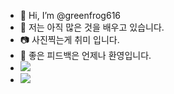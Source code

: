 - 👋 Hi, I’m @greenfrog616
- 🥸 저는 아직 많은 것을 배우고 있습니다.
- 📷 사진찍는게 취미 입니다.
- 🐸 좋은 피드백은 언제나 환영입니다.
- <a href="https://instagram.com/j_xwjx616?igshid=MjEwN2IyYWYwYw=="><img src="https://img.shields.io/badge/instargram-pink?style=flat-square&logo=instargram&logoColor=pink&link=https://instagram.com/j_xwjx616?igshid=MjEwN2IyYWYwYw=="/></a>
- <a href="mailto:greenfrog0616@gmail.com"><img src="https://img.shields.io/badge/e-mail-red?style=flat-square&logo=mail&logoColor=red&link=mailto:greenfrog0616@gmail.com"/></a>
<!---
greenfrog616/greenfrog616 is a ✨ special ✨ repository because its `README.md` (this file) appears on your GitHub profile.
You can click the Preview link to take a look at your changes.
--->

